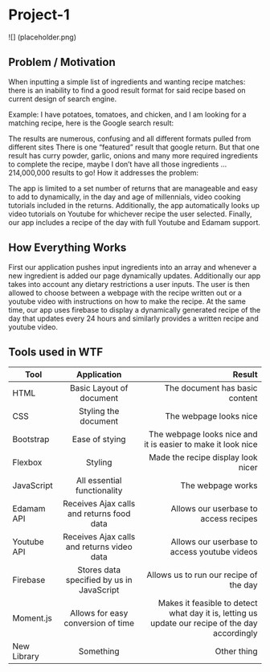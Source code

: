 # Project-1

![] (placeholder.png)

## Problem / Motivation


When inputting a simple list of ingredients and wanting recipe matches: there is an inability to find a good result format for said recipe based on current design of search engine.

Example: I have potatoes, tomatoes, and chicken, and I am looking for a matching recipe, here is the Google search result:


The results are numerous, confusing and all different formats pulled from different sites
There is one “featured” result that google return. But that one result has curry powder, garlic, onions and many more required ingredients to complete the recipe, maybe I don’t have all those ingredients … 214,000,000 results to go!
How it addresses the problem:

The app is limited to a set number of returns that are manageable and easy to add to dynamically, in the day and age of millennials, video cooking tutorials included in the returns. Additionally, the app automatically looks up video tutorials on Youtube for whichever recipe the user selected. Finally, our app includes a recipe of the day with full Youtube and Edamam support.

## How Everything Works

First our application pushes input ingredients into an array and whenever a new ingredient is added our page dynamically updates. Additionally our app takes into account any dietary restrictions a user inputs. The user is then allowed to choose between a webpage with the recipe written out or a youtube video with instructions on how to make the recipe. At the same time, our app uses firebase to display a dynamically generated recipe of the day that updates every 24 hours and similarly provides a written recipe and youtube video.


## Tools used in WTF

| Tool          | Application   | Result|
| ------------- |:-------------:| -----:|
| HTML | Basic Layout of document | The document has basic content |
| CSS | Styling the document | The webpage looks nice |
| Bootstrap | Ease of stying | The webpage looks nice and it is easier to make it look nice |
| Flexbox | Styling | Made the recipe display look nicer
| JavaScript |  All essential functionality | The webpage works |
| Edamam API | Receives Ajax calls and returns food data | Allows our userbase to access recipes |
| Youtube API |Receives Ajax calls and returns video data | Allows our userbase to access youtube videos |
| Firebase | Stores data specified by us in JavaScript | Allows us to run our recipe of the day |
| Moment.js | Allows for easy conversion of time | Makes it feasible to detect what day it is, letting us update our recipe of the day accordingly |
| New Library | Something | Other thing
